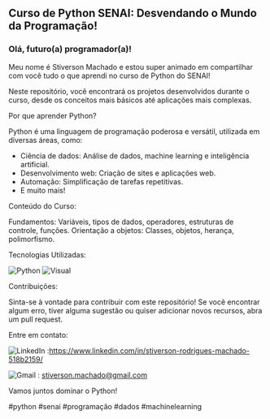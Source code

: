 ##  Curso de Python SENAI: Desvendando o Mundo da Programação! 

###  Olá, futuro(a) programador(a)! 

Meu nome é Stiverson Machado e estou super animado em compartilhar com você tudo o que aprendi no curso de Python do SENAI! 

Neste repositório, você encontrará os projetos desenvolvidos durante o curso, desde os conceitos mais básicos até aplicações mais complexas. 

Por que aprender Python? 

Python é uma linguagem de programação poderosa e versátil, utilizada em diversas áreas, como:

* Ciência de dados: Análise de dados, machine learning e inteligência artificial.
* Desenvolvimento web: Criação de sites e aplicações web.
* Automação: Simplificação de tarefas repetitivas.
* E muito mais!

 Conteúdo do Curso:

Fundamentos: Variáveis, tipos de dados, operadores, estruturas de controle, funções.
Orientação a objetos: Classes, objetos, herança, polimorfismo.


Tecnologias Utilizadas:

![Python](https://img.shields.io/badge/python-3776AB?style=for-the-badge&logo=python&logoColor=white)
![Visual](https://img.shields.io/badge/Visual_Studio_Code-0078D4?style=for-the-badge&logo=visual%20studio%20code&logoColor=white)

Contribuições:

Sinta-se à vontade para contribuir com este repositório! Se você encontrar algum erro, tiver alguma sugestão ou quiser adicionar novos recursos, abra um pull request.

Entre em contato:

![LinkedIn](https://img.shields.io/badge/LinkedIn-0077B5?style=for-the-badge&logo=linkedin&logoColor=white)  :https://www.linkedin.com/in/stiverson-rodrigues-machado-518b2159/


![Gmail](https://img.shields.io/badge/Gmail-D14836?style=for-the-badge&logo=gmail&logoColor=white) :   stiverson.machado@gmail.com


Vamos juntos dominar o Python! 

#python #senai #programação #dados #machinelearning
